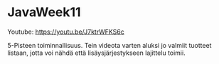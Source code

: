 # JavaWeek11

Youtube:
https://youtu.be/J7ktrWFKS6c

5-Pisteen toiminnallisuus.
Tein videota varten aluksi jo valmiit tuotteet listaan, jotta voi nähdä että lisäysjärjestykseen lajittelu toimii.
